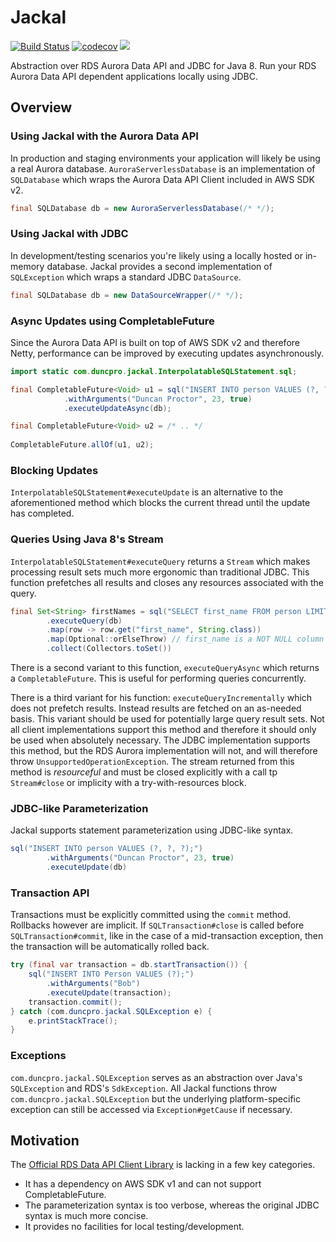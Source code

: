 # Jackal
[![Build Status](https://travis-ci.com/duncpro/jackal.svg?branch=master)](https://travis-ci.com/duncpro/jackal)
[![codecov](https://codecov.io/gh/duncpro/jackal/branch/master/graph/badge.svg?token=B5MZD14GUT)](https://codecov.io/gh/duncpro/jackal)
[![](https://jitpack.io/v/com.duncpro/jackal.svg)](https://jitpack.io/#com.duncpro/jackal)

Abstraction over RDS Aurora Data API and JDBC for Java 8.
Run your RDS Aurora Data API dependent applications locally using JDBC. 

## Overview
### Using Jackal with the Aurora Data API
In production and staging environments your application will likely be using
a real Aurora database. `AuroraServerlessDatabase` is an implementation of `SQLDatabase` which wraps
the Aurora Data API Client included in AWS SDK v2.
```java
final SQLDatabase db = new AuroraServerlessDatabase(/* */);
```
### Using Jackal with JDBC
In development/testing scenarios you're likely using a locally hosted or in-memory database.
Jackal provides a second implementation of `SQLException`
which wraps a standard JDBC `DataSource`. 
```java
final SQLDatabase db = new DataSourceWrapper(/* */);
```
### Async Updates using CompletableFuture
Since the Aurora Data API is built on top of AWS SDK v2 and therefore Netty, performance can be improved by executing 
updates asynchronously.
```java
import static com.duncpro.jackal.InterpolatableSQLStatement.sql;

final CompletableFuture<Void> u1 = sql("INSERT INTO person VALUES (?, ?, ?);")
            .withArguments("Duncan Proctor", 23, true)
            .executeUpdateAsync(db);

final CompletableFuture<Void> u2 = /* .. */
        
CompletableFuture.allOf(u1, u2);
```
### Blocking Updates
`InterpolatableSQLStatement#executeUpdate` is an alternative to the aforementioned method which blocks
the current thread until the update has completed. 

### Queries Using Java 8's Stream
`InterpolatableSQLStatement#executeQuery` returns a `Stream` which makes processing result sets much more ergonomic than
traditional JDBC. This function prefetches all results and closes any resources associated with the query.
```java
final Set<String> firstNames = sql("SELECT first_name FROM person LIMIT 10;")
        .executeQuery(db)
        .map(row -> row.get("first_name", String.class))
        .map(Optional::orElseThrow) // first_name is a NOT NULL column
        .collect(Collectors.toSet())
```
There is a second variant to this function, `executeQueryAsync` which returns a `CompletableFuture`. This is useful for 
performing queries concurrently. 

There is a third variant for his function: `executeQueryIncrementally` which does not prefetch results. Instead results
are fetched on an as-needed basis. This variant should be used for potentially
large query result sets. Not all client implementations support this method and therefore
it should only be used when absolutely necessary. The JDBC implementation supports this method, but
the RDS Aurora implementation will not, and will therefore throw `UnsupportedOperationException`.
The stream returned from this method is *resourceful* and must be closed explicitly with a call tp
`Stream#close` or implicity with a try-with-resources block.
### JDBC-like Parameterization
Jackal supports statement parameterization using JDBC-like syntax.

```java
sql("INSERT INTO person VALUES (?, ?, ?);")
        .withArguments("Duncan Proctor", 23, true)
        .executeUpdate(db)
```

### Transaction API
Transactions must be explicitly committed using the `commit` method.
Rollbacks however are implicit. If `SQLTransaction#close` is called before
`SQLTransaction#commit`, like in the case of a mid-transaction exception, then
the transaction will be automatically rolled back.
```java
try (final var transaction = db.startTransaction()) {
    sql("INSERT INTO Person VALUES (?);")
        .withArguments("Bob")
        .executeUpdate(transaction);
    transaction.commit();
} catch (com.duncpro.jackal.SQLException e) {
    e.printStackTrace();
}
```
### Exceptions
`com.duncpro.jackal.SQLException` serves as an abstraction over Java's `SQLException` and RDS's `SdkException`.
All Jackal functions throw `com.duncpro.jackal.SQLException` but the underlying platform-specific exception
can still be accessed via `Exception#getCause` if necessary.

## Motivation
The [Official RDS Data API Client Library](https://github.com/awslabs/rds-data-api-client-library-java) is
  lacking in a few key categories.
  - It has a dependency on AWS SDK v1 and can not support
    CompletableFuture. 
  - The parameterization syntax is too verbose, whereas the original JDBC
    syntax is much more concise.
  - It provides no facilities for local testing/development.
